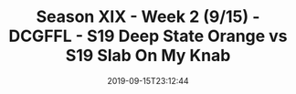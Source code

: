 ---
title: Season XIX - Week 2 (9/15) - DCGFFL - S19 Deep State Orange vs S19 Slab On
  My Knab
teams-score:
- team: _teams/deep-orange.md
  score: 33
- team: _teams/concrete-grey.md
  score: 18
mvp: Levert,Alex
game-ball: Justin,Ken
sportsperson: Steve,Bryan
season: 19
week: 2
date: '2019-09-15T23:12:44'
pageid: season-xix-week-2-9-15-7030-vs-7029
---